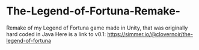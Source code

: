 # The-Legend-of-Fortuna-Remake-
Remake of my Legend of Fortuna game made in Unity, that was originally hard coded in Java
Here is a link to v0.1: https://simmer.io/@clovernoir/the-legend-of-fortuna
